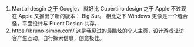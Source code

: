 1. Martial desgin 之于 Google， 就好比 Cupertino design 之于 Apple
   不过现在 Apple 又推出了新的版本： Big Sur。
   相比之下 Windows 更像是一个缝合怪，平面设计与 Fluent Design 共存。
2. https://bruno-simon.com/
   这是我见过的最酷炫的个人主页，设计游戏让访客产生互动，自行探索信息，创意极佳。